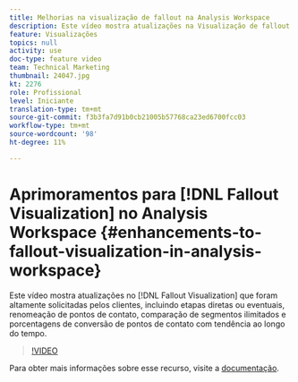 ```yaml
---
title: Melhorias na visualização de fallout na Analysis Workspace
description: Este vídeo mostra atualizações na Visualização de fallout que foram altamente solicitadas pelos clientes, incluindo etapas diretas ou eventuais, renomeação de pontos de contato, comparação de segmentos ilimitados e porcentagens de conversão de pontos de contato de tendência ao longo do tempo.
feature: Visualizações
topics: null
activity: use
doc-type: feature video
team: Technical Marketing
thumbnail: 24047.jpg
kt: 2276
role: Profissional
level: Iniciante
translation-type: tm+mt
source-git-commit: f3b3fa7d91b0cb21005b57768ca23ed6700fcc03
workflow-type: tm+mt
source-wordcount: '98'
ht-degree: 11%

---
```



# Aprimoramentos para [!DNL Fallout Visualization] no Analysis Workspace {#enhancements-to-fallout-visualization-in-analysis-workspace}

Este vídeo mostra atualizações no [!DNL Fallout Visualization] que foram altamente solicitadas pelos clientes, incluindo etapas diretas ou eventuais, renomeação de pontos de contato, comparação de segmentos ilimitados e porcentagens de conversão de pontos de contato com tendência ao longo do tempo.

>[!VIDEO](https://video.tv.adobe.com/v/24047/?quality=12)

Para obter mais informações sobre esse recurso, visite a [documentação](https://marketing.adobe.com/resources/help/pt_BR/analytics/analysis-workspace/fallout_flow.html).
